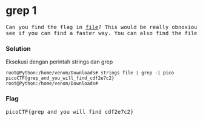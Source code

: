 <h1><b>grep 1</h1></b>
<pre>
Can you find the flag in <a href="https://2018shell.picoctf.com/static/d7d1b6b0a64801c499a5eea393224811/file">file</a>? This would be really obnoxious to look through by hand, 
see if you can find a faster way. You can also find the file in /problems/grep-1_3_8d9cff3d178c231ab735dfef3267a1c2 on the shell server.
</pre>
</b><h3>Solution</h3></b>
<p>Eksekusi dengan perintah strings dan grep</p>

```console
root@Python:/home/venom/Downloads# strings file | grep -i pico
picoCTF{grep_and_you_will_find_cdf2e7c2}
root@Python:/home/venom/Downloads# 
```
</b><h3>Flag</h3></b>
<pre>
picoCTF{grep_and_you_will_find_cdf2e7c2}
</pre>
